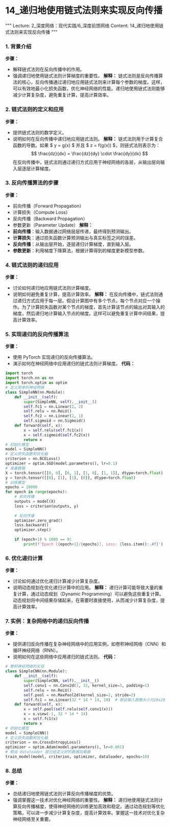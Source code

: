 # 14_递归地使用链式法则来实现反向传播
"""
Lecture: 2_深度网络：现代实践/6_深度前馈网络
Content: 14_递归地使用链式法则来实现反向传播
"""
### 1. 背景介绍
**步骤：**
- 解释链式法则在反向传播中的作用。
- 强调递归地使用链式法则计算梯度的重要性。
**解释：**
链式法则是反向传播算法的核心，反向传播通过递归地应用链式法则来计算每个参数的梯度。这样，可以有效地最小化损失函数，优化神经网络的性能。递归地使用链式法则能够减少计算复杂度，避免重复计算，提高计算效率。
### 2. 链式法则的定义和应用
**步骤：**
- 提供链式法则的数学定义。
- 说明如何在反向传播中递归地应用链式法则。
**解释：**
链式法则用于计算复合函数的导数。如果 $ y = g(x) $ 并且 $ z = f(g(x)) $，则链式法则表示为：
$$ \frac{dz}{dx} = \frac{dz}{dy} \cdot \frac{dy}{dx} $$
在反向传播中，链式法则通过递归方式应用于神经网络的各层，从输出层向输入层逐层计算梯度。
### 3. 反向传播算法的步骤
**步骤：**
- 前向传播（Forward Propagation）
- 计算损失（Compute Loss）
- 反向传播（Backward Propagation）
- 参数更新（Parameter Update）
**解释：**
- **前向传播**：输入数据通过网络层层传递，最终得到预测输出。
- **计算损失**：通过损失函数计算预测输出与真实标签之间的误差。
- **反向传播**：从输出层开始，逐层递归计算梯度，直到输入层。
- **参数更新**：利用梯度下降算法，根据计算得到的梯度更新模型参数。
### 4. 链式法则的递归应用
**步骤：**
- 讨论如何递归地应用链式法则计算梯度。
- 说明如何避免重复计算，提高计算效率。
**解释：**
在反向传播中，链式法则通过递归方式应用于每一层。假设计算图中有多个节点，每个节点对应一个操作。为了计算损失函数对某个节点的梯度，首先计算该节点的输出对其输入的梯度，然后递归地计算输入节点的梯度。这样可以避免重复计算中间结果，提高计算效率。
### 5. 实现递归的反向传播算法
**步骤：**
- 使用 PyTorch 实现递归的反向传播算法。
- 演示如何在神经网络中应用递归的链式法则计算梯度。
**代码：**
```python
import torch
import torch.nn as nn
import torch.optim as optim
# 定义简单的神经网络
class SimpleNN(nn.Module):
    def __init__(self):
        super(SimpleNN, self).__init__()
        self.fc1 = nn.Linear(2, 2)
        self.relu = nn.ReLU()
        self.fc2 = nn.Linear(2, 1)
        self.sigmoid = nn.Sigmoid()
    def forward(self, x):
        x = self.relu(self.fc1(x))
        x = self.sigmoid(self.fc2(x))
        return x
# 初始化模型
model = SimpleNN()
# 定义损失函数和优化器
criterion = nn.BCELoss()
optimizer = optim.SGD(model.parameters(), lr=0.1)
# 准备数据
X = torch.tensor([[0, 0], [0, 1], [1, 0], [1, 1]], dtype=torch.float)
y = torch.tensor([[0], [1], [1], [0]], dtype=torch.float)
# 训练模型
epochs = 10000
for epoch in range(epochs):
    # 前向传播
    outputs = model(X)
    loss = criterion(outputs, y)
    
    # 反向传播
    optimizer.zero_grad()
    loss.backward()
    optimizer.step()
    
    if (epoch+1) % 1000 == 0:
        print(f'Epoch [{epoch+1}/{epochs}], Loss: {loss.item():.4f}')
```
### 6. 优化递归计算
**步骤：**
- 讨论如何通过优化递归计算减少计算复杂度。
- 说明动态规划在优化递归计算中的应用。
**解释：**
递归计算可能导致大量的重复计算，通过动态规划（Dynamic Programming）可以避免这些重复计算。动态规划将中间结果存储起来，在需要时直接使用，从而减少计算复杂度，提高计算效率。
### 7. 实例：复杂网络中的递归反向传播
**步骤：**
- 提供递归反向传播在复杂神经网络中的应用实例，如卷积神经网络（CNN）和循环神经网络（RNN）。
- 说明如何在这些网络中应用递归的链式法则。
**代码：**
```python
# 卷积神经网络的实现
class SimpleCNN(nn.Module):
    def __init__(self):
        super(SimpleCNN, self).__init__()
        self.conv1 = nn.Conv2d(1, 32, kernel_size=3, padding=1)
        self.relu = nn.ReLU()
        self.pool = nn.MaxPool2d(kernel_size=2, stride=2)
        self.fc1 = nn.Linear(32 * 14 * 14, 10)  # 假设输入图像大小为28x28
    def forward(self, x):
        x = self.pool(self.relu(self.conv1(x)))
        x = x.view(-1, 32 * 14 * 14)
        x = self.fc1(x)
        return x
# 初始化模型
model = SimpleCNN()
# 定义损失函数和优化器
criterion = nn.CrossEntropyLoss()
optimizer = optim.Adam(model.parameters(), lr=0.001)
# 假设 dataloader 是已经定义好的数据加载器
train_model(model, criterion, optimizer, dataloader, epochs=10)
```
### 8. 总结
**步骤：**
- 总结递归地使用链式法则计算反向传播梯度的优势。
- 强调掌握这一技术对优化神经网络的重要性。
**解释：**
递归地使用链式法则计算反向传播梯度，使得神经网络的训练更加高效和稳定。通过动态规划等优化策略，可以进一步减少计算复杂度，提高计算效率。掌握这一技术对优化复杂神经网络至关重要。